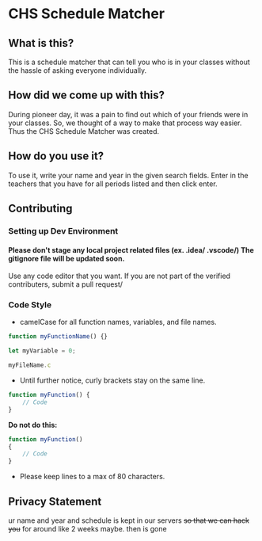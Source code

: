 # CHS Schedule Matcher

## What is this?
This is a schedule matcher that can tell you who is in your classes without the hassle of asking everyone individually.


## How did we come up with this?
During pioneer day, it was a pain to find out which of your friends were in your classes. So, we thought of a way
to make that process way easier. Thus the CHS Schedule Matcher was created.

## How do you use it?
To use it, write your name and year in the given search fields. Enter in the teachers that you have for all periods listed and then click enter.  


## Contributing
### Setting up Dev Environment

#### Please don't stage any local project related files (ex. .idea/ .vscode/) **The gitignore file will be updated soon.**

Use any code editor that you want. If you are not part of the verified contributers, submit a pull request/


### Code Style

* camelCase for all function names, variables, and file names.
``` javascript
function myFunctionName() {}

let myVariable = 0;

myFileName.c
```

* Until further notice, curly brackets stay on the same line.

```javascript
function myFunction() {
    // Code
}
```

**Do not do this:**
```javascript
function myFunction()
{
    // Code
}
```
* Please keep lines to a max of 80 characters.

## Privacy Statement
ur name and year and schedule is kept in our servers ~~so that we can hack you~~ for around like 2 weeks maybe. then is gone


